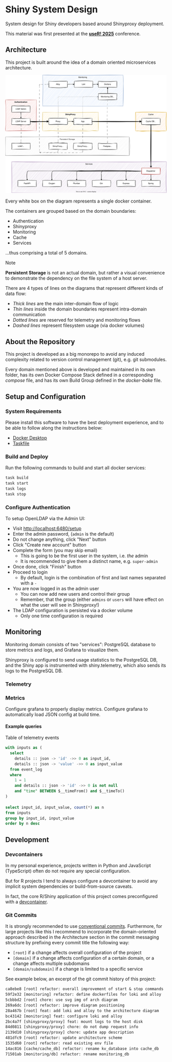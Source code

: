 # Shiny System Design

System design for Shiny developers based around Shinyproxy deployment.

This material was first presented at the **[useR! 2025](https://user2025.r-project.org/)** conference.

## Architecture

This project is built around the idea of a domain oriented microservices architecture.

![architecture-diagram](./architecture.svg)

Every white box on the diagram represents a single docker container.

The containers are grouped based on the domain boundaries:

- Authentication
- Shinyproxy
- Monitoring
- Cache
- Services

...thus comprising a total of 5 domains.

>[!NOTE]
>**Persistent Storage** is not an actual domain, but rather
>a visual convenience to demonstrate the dependency on the
> file system of a host server.

There are 4 types of lines on the diagrams that represent different
kinds of data flow:

- *Thick lines* are the main inter-domain flow of logic
- *Thin lines* inside the domain boundaries represent intra-domain communication
- *Dotted lines* are reserved for telemetry and monitoring flows
- *Dashed lines* represent filesystem usage (via docker volumes)

## About the Repository

This project is developed as a big monorepo to avoid any induced complexity
related to version control management (git), e.g. git submodules.

Every domain mentioned above is developed and maintained in its own folder,
has its own Docker Compose Stack defined in a corresponding *compose* file,
and has its own Build Group defined in the *docker-bake* file.

## Setup and Configuration

### System Requirements

Please install this software to have the best deployment experience,
and to be able to follow along the instructions below:

- [Docker Desktop](https://www.docker.com/products/docker-desktop/)
- [Taskfile](https://taskfile.dev/)

### Build and Deploy

Run the following commands to build and start all docker services:

```sh
task build
task start
task logs
task stop
```

### Configure Authentication

To setup OpenLDAP via the Admin UI:

- Visit [http://localhost:6480/setup](http://localhost:6480/setup)
- Enter the admin password, (`admin` is the default)
- Do not change anything, click "Next" button
- Click "Create new account" button
- Complete the form (you may skip email)
  - This is going to be the first user in the system, i.e. *the* admin
  - It is recommended to give them a distinct name, e.g. `super-admin`
- Once done, click "Finish" button
- Proceed to login
  - By default, login is the combination of first and last names separated with a `-`
- You are now logged in as the admin user
  - You can now add new users and control their group
  - Remember, that the group (either `admins` or `users` will have effect on what the user will see in Shinyproxy!)
- The LDAP configuration is persisted via a docker volume
  - Only one time configuration is required

## Monitoring

Monitoring domain consists of two "services": PostgreSQL database to
store metrics and logs, and Grafana to visualize them.

Shinyproxy is configured to send usage statistics to the PostgreSQL DB,
and the Shiny app is instrumented with shiny.telemetry, which also
sends its logs to the PostgreSQL DB.

### Telemetry

### Metrics

Configure grafana to properly display metrics.
Configure grafana to automatically load JSON config at build time.

#### Example queries

Table of telemetry events

```sql
with inputs as (
  select
    details :: json -> 'id' ->> 0 as input_id,
    details :: json -> 'value' ->> 0 as input_value
  from event_log
  where
    1 = 1
    and details :: json -> 'id' ->> 0 is not null
    and "time" BETWEEN $__timeFrom() and $__timeTo()
)

select input_id, input_value, count(*) as n
from inputs
group by input_id, input_value
order by n desc
```

## Development

### Devcontainers

In my personal experience, projects written in Python and JavaScript (TypeScript) often do not require any special configuration.

But for R projects I tend to always configure a devcontainer to avoid any
implicit system dependencies or build-from-source caveats.

In fact, the core R/Shiny application of this project comes preconfigured
with a [devcontainer](./shinyproxy/app/.devcontainer/devcontainer.json).

### Git Commits

It is strongly recommended to use [conventional commits](https://www.conventionalcommits.org/en/v1.0.0/).
Furthermore, for large projects like this I recommend to incorporate
the domain-oriented approach described in the Architecture section
in the commit messaging structure by prefixing every commit title the following way:

- `[root]` if a change affects overall configuration of the project
- `[domain]` if a change affects configuration of a certain domain, or a change affects multiple subdomains
- `[domain/subdomain]` if a change is limited to a specific service

See example below, an excerpt of the git commit history of this project:

```txt
ca8ebe8 [root] refactor: overall improvement of start & stop commands
59f2e32 [monitoring] refactor: define dockerfiles for loki and alloy
5cbbbd2 [root] chore: use svg img of arch diagram
269a6dc [root] refactor: improve diagram positioning
28a467b [root] feat: add loki and alloy to the architecture diagram
bc43142 [monitoring] feat: configure loki and alloy
2bc4a7f [shinyproxy/proxy] feat: mount logs to the host disk
84d0811 [shinyproxy/proxy] chore: do not dump request info
2139d10 [shinyproxy/proxy] chore: update app description
481dfc9 [root] refactor: update architecture scheme
1535d60 [root] refactor: read existing env file
14ac816 [cache/cache_db] refactor: rename kv_database into cache_db
71501ab [monitoring/db] refactor: rename monitoring_db
```
